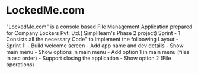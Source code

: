 # LockedMe.com
"LockedMe.com" is a console based File Management Application prepared for Company Lockers Pvt. Ltd.( Simplilearn's Phase 2 project)
Sprint - 1 Consists all the necessary Code" to implement the folloowing Layout:- Sprint 1:
	- Build welcome screen
	- Add app name and dev details
	- Show main menu
	- Show options in main menu
	- Add option 1 in main menu (files in asc order)
	- Support closing the application
	- Show option 2 (File operations)
